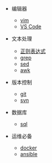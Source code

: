 <!-- - [Overview](essential_tools_series/overview.md) -->

- 编辑器

  - [vim](essential_tools_series/vim/vim_content.md)
  - [VS Code](essential_tools_series/vscode/vscode_content.md)

- 文本处理

  - [正则表达式](essential_tools_series/regular_expression/regular_expression_content.md)
  - [grep](essential_tools_series/grep/grep_content.md)
  - [sed](essential_tools_series/sed/sed_content.md)
  - [awk](essential_tools_series/awk/awk_content.md)

- 版本控制

  - [git](essential_tools_series/git/git_content.md)
  - [svn](essential_tools_series/svn/svn_content.md)

- 数据库

  - [sql](essential_tools_series/sql/sql_content.md)

- 运维必备

  - [docker](essential_tools_series/docker/docker_content.md)
  - [ansible](essential_tools_series/ansible/ansible_content.md)

